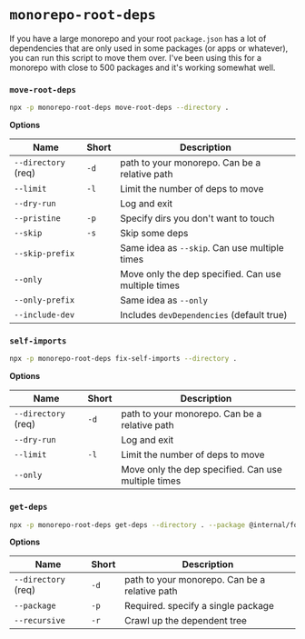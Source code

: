 # `monorepo-root-deps`

If you have a large monorepo and your root `package.json` has a lot of dependencies that are
only used in some packages (or apps or whatever), you can run this script to move them over.
I've been using this for a monorepo with close to 500 packages and it's working somewhat well.

### `move-root-deps`

```bash
npx -p monorepo-root-deps move-root-deps --directory .
```

**Options**

| Name                | Short | Description                                         |
| ------------------- | ----- | --------------------------------------------------- |
| `--directory` (req) | `-d`  | path to your monorepo. Can be a relative path       |
| `--limit`           | `-l`  | Limit the number of deps to move                    |
| `--dry-run`         |       | Log and exit                                        |
| `--pristine`        | `-p`  | Specify dirs you don't want to touch                |
| `--skip`            | `-s`  | Skip some deps                                      |
| `--skip-prefix`     |       | Same idea as `--skip`. Can use multiple times       |
| `--only`            |       | Move only the dep specified. Can use multiple times |
| `--only-prefix`     |       | Same idea as `--only`                               |
| `--include-dev`     |       | Includes `devDependencies` (default true)           |

### `self-imports`

```bash
npx -p monorepo-root-deps fix-self-imports --directory .
```

**Options**

| Name                | Short | Description                                         |
| ------------------- | ----- | --------------------------------------------------- |
| `--directory` (req) | `-d`  | path to your monorepo. Can be a relative path       |
| `--dry-run`         |       | Log and exit                                        |
| `--limit`           | `-l`  | Limit the number of deps to move                    |
| `--only`            |       | Move only the dep specified. Can use multiple times |

### `get-deps`

```bash
npx -p monorepo-root-deps get-deps --directory . --package @internal/foo
```

**Options**

| Name                | Short | Description                                   |
| ------------------- | ----- | --------------------------------------------- |
| `--directory` (req) | `-d`  | path to your monorepo. Can be a relative path |
| `--package`         | `-p`  | Required. specify a single package            |
| `--recursive`       | `-r`  | Crawl up the dependent tree                   |
